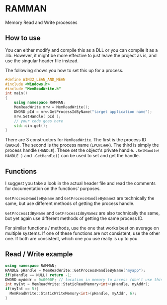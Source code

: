 # RAMMAN
Memory Read and Write processes

## How to use
You can either modify and compile this as a DLL or you can compile it as a .lib.
However, it might be more effective to just leave the project as is, and use the
singular header file instead.

The following shows you how to set this up for a process.
```cpp
#define WIN32_LEAN_AND_MEAN
#include <Windows.h>
#include "MemReadWrite.h"
int main()
{
	using namespace RAMMAN;
	MemReadWrite mrw = MemReadWrite();
	DWORD pId = mrw.GetProcessIdByName("target application name");
	mrw.SetHandle( pId );
	// your code goes here
	std::cin.get();
}
```
There are 3 constructors for `MemReadWrite`. The first is the process ID (`DWORD`).
The second is the process name (`LPCWCHAR`). The third is simply the process handle (`HANDLE`).
These set the object's private handle. `.SetHandle( HANDLE )` and `.GetHandle()` can be used
to set and get the handle.

## Functions
I suggest you take a look in the actual header file and read the comments for documentation
on the functions' purposes.

`GetProcessHandleByName` and `GetProcessHandleByName2` are technically the same, but use
different methods of getting the process handle.

`GetProcessIdByName` and `GetProcessIdByName2` are also technically the same, but yet again
use different methods of getting the same process ID.

For similar functions / methods, use the one that works best on average on multiple systems.
If one of these functions are not consistent, use the other one. If both are consistent,
which one you use really is up to you.

## Read / Write example
```cpp
using namespace RAMMAN;
HANDLE pHandle = MemReadWrite::GetProcessHandleByName("myapp");
if(pHandle == NULL) return -1;
DWORD myAddr = 0x0000F; // location in memory to access (don't use this one lol)
int myInt = MemReadWrite::StaticReadMemory<int>(pHandle, myAddr);
if(myInt == 5){
  MemReadWrite::StaticWriteMemory<int>(pHandle, myAddr, 6);
}
```
